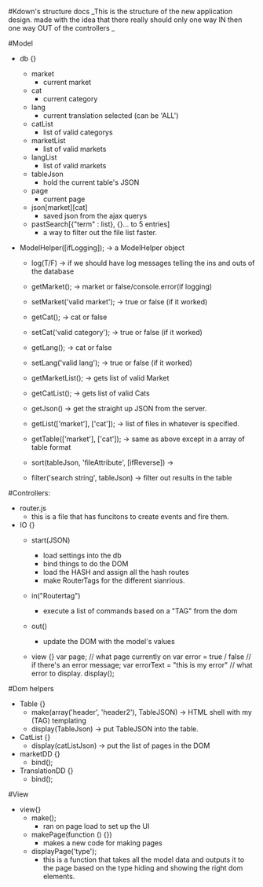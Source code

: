 #Kdown's structure docs
_This is the structure of the new application design. 
made with the idea that there really should only one way 
IN then one way OUT of the controllers _

#Model   

- db {}
    - market
        - current market
    - cat
        - current category
    - lang
        - current translation selected (can be 'ALL')
    - catList
        - list of valid categorys
    - marketList
        - list of valid markets
    - langList
        - list of valid markets
    - tableJson
        - hold the current table's JSON
    - page 
        - current page
    - json[market][cat]
        - saved json from the ajax querys
    - pastSearch[{"term" : list}, {}... to 5 entries]
        - a way to filter out the file list faster. 



- ModelHelper([ifLogging]); -> a ModelHelper object
    - log(T/F) -> if we should have log messages telling  the ins and outs of the database

    - getMarket(); -> market or false/console.error(if logging)
    - setMarket('valid market'); -> true or false (if it worked)

    - getCat(); -> cat or false
    - setCat('valid category'); -> true or false (if it worked)

    - getLang(); -> cat or false
    - setLang('valid lang'); -> true or false (if it worked)

    - getMarketList(); -> gets list of valid Market
    - getCatList(); -> gets list of valid Cats

    - getJson() -> get the straight up JSON from the server. 
    - getList(['market'], ['cat']); -> list of files in whatever is specified. 
    - getTable(['market'], ['cat']); -> same as above except in a array of table format
    - sort(tableJson, 'fileAttribute', [ifReverse]) -> 
    - filter('search string', tableJson) -> filter out results in the table 

#Controllers:
- router.js
    - this is a file that has funcitons to create events and fire them. 
- IO {}
    - start(JSON) 
        - load settings into the db
        - bind things to do the DOM
        - load the HASH and assign all the hash routes
        - make RouterTags for the different sianrious. 

    - in("Routertag") 
        - execute a list of commands based on a "TAG" from the dom
    - out()
        - update the DOM with the model's values
    - view {} 
        var page;                          // what page currently on
        var error = true / false           // if there's an error message;
        var errorText = "this is my error" // what error to display.
        display();

#Dom helpers
- Table {}
    - make(array('header', 'header2'), TableJSON) -> HTML shell with my (TAG) templating
    - display(TableJson) -> put TableJSON into the table. 
- CatList {}
    - display(catListJson) -> put the list of pages in the DOM
- marketDD {}
    - bind();
- TranslationDD {}
    - bind();

#View
- view{}
    - make();
        - ran on page load to set up the UI 
    - makePage(function () {})
        - makes a new code for making pages 
    - displayPage('type');
        - this is a function that takes all the model data and outputs it to the page based on the type
            hiding and showing the right dom elements. 


